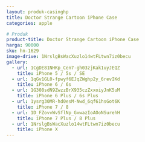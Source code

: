 ```yaml
---
layout: produk-casinghp
title: Doctor Strange Cartoon iPhone Case
categories: apple

# Produk
product-title: Doctor Strange Cartoon iPhone Case
harga: 90000
sku: hn-1629
image-drive: 1NrslgBsWacXuzlo14wtFLtwn7iz0becu
gallery:
  - url: 1CgDE81NHKp_Cen7-gh03zjKak1uyJEQZ
    title: iPhone 5 / 5s / SE
  - url: 1qGv1GL0-fpwyf6EJqZWghp2y_6revIKd
    title: iPhone 6 / 6s
  - url: 1G308sdN9ZwzzBrX935czZxxoiyJnK5uM
    title: iPhone 6 Plus / 6s Plus
  - url: 1ysrg30MR-hd0esM-Nwd_6qf61hsGot6K
    title: iPhone 7 / 8
  - url: 1D_FZovvWvSflNp_GxwazIoAOoNSurehH
    title: iPhone 7 Plus / 8 Plus
  - url: 1NrslgBsWacXuzlo14wtFLtwn7iz0becu
    title: iPhone X
---
```

